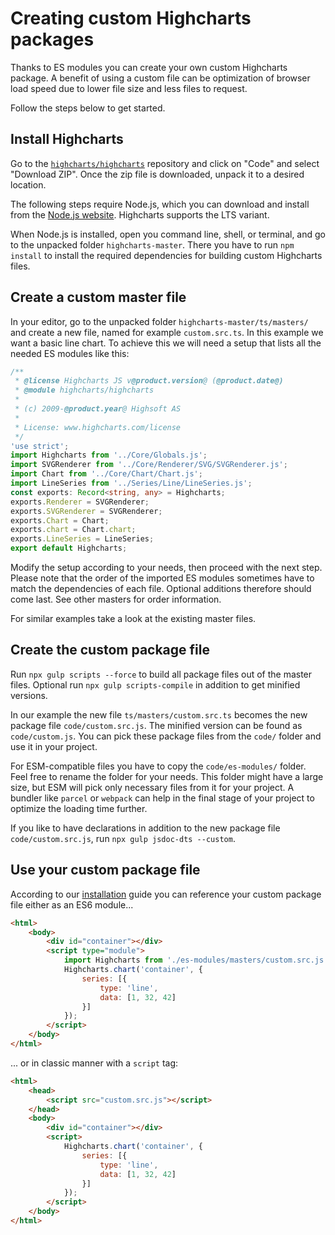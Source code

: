 Creating custom Highcharts packages
===================================

Thanks to ES modules you can create your own custom Highcharts package.
A benefit of using a custom file can be optimization of browser load speed due
to lower file size and less files to request.

Follow the steps below to get started.



Install Highcharts
------------------

Go to the [`highcharts/highcharts`](https://github.com/highcharts/highcharts)
repository and click on "Code" and select "Download ZIP". Once the zip file is
downloaded, unpack it to a desired location.

The following steps require Node.js, which you can download and install from the
[Node.js website](https://nodejs.org/en/). Highcharts supports the LTS variant.

When Node.js is installed, open you command line, shell, or terminal, and go to
the unpacked folder `highcharts-master`. There you have to run `npm install` to
install the required dependencies for building custom Highcharts files.



Create a custom master file
---------------------------

In your editor, go to the unpacked folder `highcharts-master/ts/masters/` and
create a new file, named for example `custom.src.ts`. In this example we want a
basic line chart. To achieve this we will need a setup that lists all the needed
ES modules like this:

```ts
/**
 * @license Highcharts JS v@product.version@ (@product.date@)
 * @module highcharts/highcharts
 *
 * (c) 2009-@product.year@ Highsoft AS
 *
 * License: www.highcharts.com/license
 */
'use strict';
import Highcharts from '../Core/Globals.js';
import SVGRenderer from '../Core/Renderer/SVG/SVGRenderer.js';
import Chart from '../Core/Chart/Chart.js';
import LineSeries from '../Series/Line/LineSeries.js';
const exports: Record<string, any> = Highcharts;
exports.Renderer = SVGRenderer;
exports.SVGRenderer = SVGRenderer;
exports.Chart = Chart;
exports.chart = Chart.chart;
exports.LineSeries = LineSeries;
export default Highcharts;
```

Modify the setup according to your needs, then proceed with the next step.
Please note that the order of the imported ES modules sometimes have to match
the dependencies of each file. Optional additions therefore should come last.
See other masters for order information.

For similar examples take a look at the existing master files.



Create the custom package file
------------------------------

Run `npx gulp scripts --force` to build all package files out of the master
files. Optional run `npx gulp scripts-compile` in addition to get minified
versions.

In our example the new file `ts/masters/custom.src.ts` becomes the new package
file `code/custom.src.js`. The minified version can be found as
`code/custom.js`. You can pick these package files from the `code/` folder and
use it in your project.

For ESM-compatible files you have to copy the `code/es-modules/` folder. Feel
free to rename the folder for your needs. This folder might have a large size,
but ESM will pick only necessary files from it for your project. A bundler like
`parcel` or `webpack` can help in the final stage of your project to optimize
the loading time further.

If you like to have declarations in addition to the new package file
`code/custom.src.js`, run `npx gulp jsdoc-dts --custom`.



Use your custom package file
----------------------------

According to our [installation](https://www.highcharts.com/docs/getting-started/installation.md) guide you can reference your
custom package file either as an ES6 module...

```html
<html>
    <body>
        <div id="container"></div>
        <script type="module">
            import Highcharts from './es-modules/masters/custom.src.js';
            Highcharts.chart('container', {
                series: [{
                    type: 'line',
                    data: [1, 32, 42]
                }]
            });
        </script>
    </body>
</html>
```

... or in classic manner with a `script` tag:

```html
<html>
    <head>
        <script src="custom.src.js"></script>
    </head>
    <body>
        <div id="container"></div>
        <script>
            Highcharts.chart('container', {
                series: [{
                    type: 'line',
                    data: [1, 32, 42]
                }]
            });
        </script>
    </body>
</html>
```
